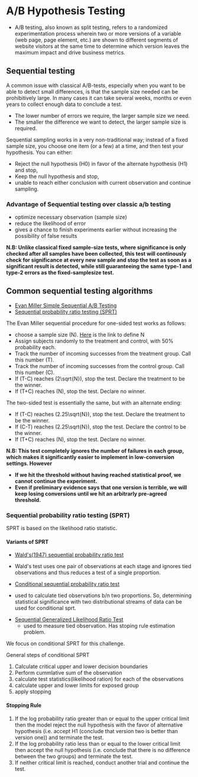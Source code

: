 # A/B Hypothesis Testing
* A/B testing, also known as split testing, refers to a randomized experimentation process wherein two or more versions of a variable (web page, page element, etc.) are shown to different segments of website visitors at the same time to determine which version leaves the maximum impact and drive business metrics.

## Sequential testing
A common issue with classical A/B-tests, especially when you want to be able to detect small differences, is that the sample size needed can be prohibitively large. In many cases it can take several weeks, months or even years to collect enough data to conclude a test. 

*   The lower number of errors we require, the larger sample size we need.
* The smaller the difference we want to detect, the larger sample size is required.

Sequential sampling works in a very non-traditional way; instead of a fixed sample size, you choose one item (or a few) at a time, and then test your hypothesis. You can either:

* Reject the null hypothesis (H0) in favor of the alternate hypothesis (H1) and stop,
* Keep the null hypothesis and stop,
* unable to reach either conclusion with current observation and continue sampling.

### Advantage of Sequential testing over classic a/b testing


*   optimize necessary observation (sample size)
*   reduce the likelihood of error
* gives a chance to finish experiments earlier without increasing the possibility of false results

**N.B: Unlike classical fixed sample-size tests, where significance is only checked after all samples have been collected, this test will continously check for significance at every new sample and stop the test as soon as a significant result is detected, while still guaranteeing the same type-1 and type-2 errors as the fixed-samplesize test.**

## Common sequential testing algorithms
- [Evan Miller Simple Sequential A/B Testing](https://www.evanmiller.org/sequential-ab-testing.html)
- [Sequential probability ratio testing (SPRT)](https://en.wikipedia.org/wiki/Sequential_probability_ratio_test)

The Evan Miller sequential procedure for one-sided test works as follows:
* choose a sample size \(N\). [Here](https://www.evanmiller.org/ab-testing/sequential.html) is the link to define N
* Assign subjects randomly to the treatment and control, with 50% probability each.
* Track the number of incoming successes from the treatment group. Call this number \(T\).
* Track the number of incoming successes from the control group. Call this number \(C\).
* If \(T-C\) reaches \(2\sqrt{N}\), stop the test. Declare the treatment to be the winner.
* If \(T+C\) reaches \(N\), stop the test. Declare no winner.

The two-sided test is essentially the same, but with an alternate ending:
* If \(T-C\) reaches \(2.25\sqrt{N}\), stop the test. Declare the treatment to be the winner.
* If \(C-T\) reaches \(2.25\sqrt{N}\), stop the test. Declare the control to be the winner.
* If \(T+C\) reaches \(N\), stop the test. Declare no winner.

**N.B: This test completely ignores the number of failures in each group, which makes it significantly easier to implement in low-conversion settings. However**
- **If we hit the threshold without having reached statistical proof, we cannot continue the experiment.**
- **Even if preliminary evidence says that one version is terrible, we will keep losing conversions until we hit an arbitrarly pre-agreed threshold.**

### Sequential probability ratio testing (SPRT)
SPRT is based on the likelihood ratio statistic.
#### Variants of SPRT
- [Wald's(1947) sequential probability ratio test](http://en.wikipedia.org/wiki/Sequential_probability_ratio_test)
 * Wald's test uses one pair of observations at each stage and ignores tied observations and thus reduces a test of a single proportion.
- [Conditional sequential probability ratio test](http://www.jstor.org/stable/2346379?seq=1#page_scan_tab_contents)
 * used to calculate tied observations b/n two proportions. So, determining statistical significance with two distributional streams of data can be used for conditional sprt.
- [Sequential Generalized Likelihood Ratio Test](https://www.auduno.com/2014/12/25/rapid-a-b-testing-with-sequential-analysis/)
  * used to measure tied observation. Has stoping rule estimation problem.

We focus on conditional SPRT for this challenge.

General steps of conditional SPRT

1. Calculate critical upper and lower decision boundaries
2. Perform cummlative sum of the observation
3. calculate test statistics(likelihood ration) for each of the observations 
4. calculate upper and lower limits for exposed group
5. apply stopping

#### Stopping Rule

1. If the log probability ratio greater than or equal to the upper critical limit then the model reject the null hypothesis with the favor of alternative hypothesis (i.e. accept H1 (conclude that version two is better than version one)) and terminate the test.
2. If the log probability ratio less than or equal to the lower critical limit then accept the null hypothesis (i.e. conclude that there is no difference between the two groups) and terminate the test.
3. If neither critical limit is reached, conduct another trial and continue the test.
